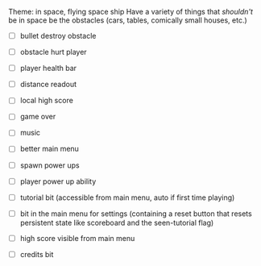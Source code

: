 Theme: in space, flying space ship
Have a variety of things that *shouldn't* be in space be the obstacles (cars, tables, comically small houses, etc.)

- [ ] bullet destroy obstacle
- [ ] obstacle hurt player
- [ ] player health bar
- [ ] distance readout
- [ ] local high score
- [ ] game over
- [ ] music
- [ ] better main menu
- [ ] spawn power ups
- [ ] player power up ability
- [ ] tutorial bit (accessible from main menu, auto if first time playing)
- [ ] bit in the main menu for settings (containing a reset button that resets persistent state like scoreboard and the seen-tutorial flag)
- [ ] high score visible from main menu
- [ ] credits bit

